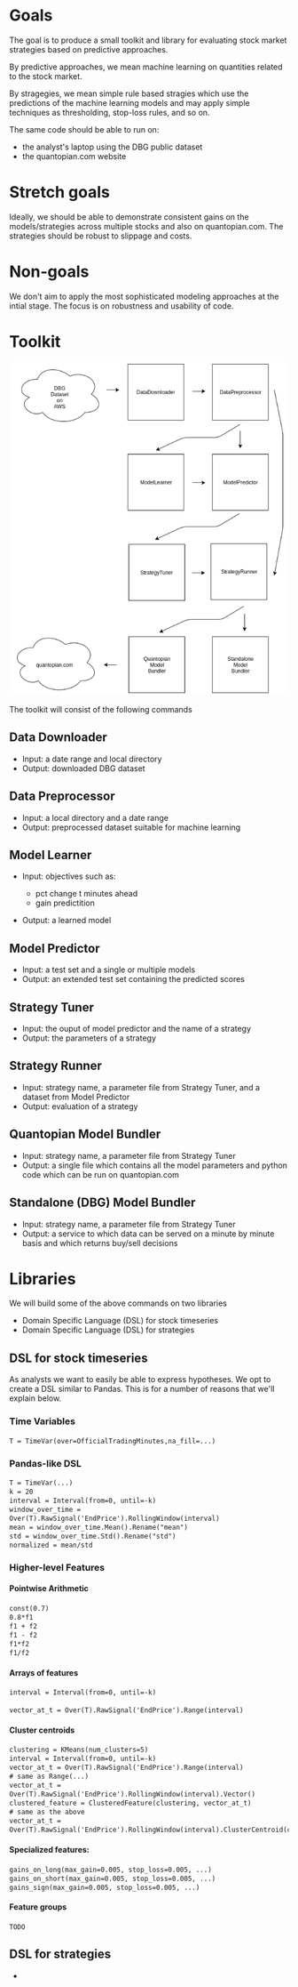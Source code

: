 # Goals

The goal is to produce a small toolkit and library for evaluating stock market strategies based on predictive approaches.

By predictive approaches, we mean machine learning on quantities related to the stock market.

By stragegies, we mean simple rule based stragies which use the predictions of the machine learning models
and may apply simple techniques as thresholding, stop-loss rules, and so on.

The same code should be able to run on:

- the analyst's laptop using the DBG public dataset
- the quantopian.com website

# Stretch goals

Ideally, we should be able to demonstrate consistent gains on the models/strategies across multiple stocks
and also on quantopian.com. The strategies should be robust to slippage and costs.

# Non-goals

We don't aim to apply the most sophisticated modeling approaches at the intial stage. 
The focus is on robustness and usability of code.

# Toolkit

![Toolkit Architecture](tools.png)

The toolkit will consist of the following commands

## Data Downloader

- Input: a date range and local directory
- Output: downloaded DBG dataset 

## Data Preprocessor

- Input: a local directory and a date range
- Output: preprocessed dataset suitable for machine learning

## Model Learner

- Input: objectives such as:
   - pct change t minutes ahead
   - gain predictition

- Output: a learned model


## Model Predictor

- Input: a test set and a single or multiple models
- Output: an extended test set containing the predicted scores

## Strategy Tuner

- Input: the ouput of model predictor and the name of a strategy
- Output: the parameters of a strategy

## Strategy Runner

- Input: strategy name, a parameter file from Strategy Tuner, and a dataset from Model Predictor
- Output: evaluation of a strategy

## Quantopian Model Bundler

- Input: strategy name, a parameter file from Strategy Tuner
- Output: a single file which contains all the model parameters and python code which can be run on quantopian.com

## Standalone (DBG) Model Bundler

- Input: strategy name, a parameter file from Strategy Tuner
- Output: a service to which data can be served on a minute by minute basis and which returns buy/sell decisions

# Libraries

We will build some of the above commands on two libraries

- Domain Specific Language (DSL) for stock timeseries
- Domain Specific Language (DSL) for strategies

## DSL for stock timeseries

As analysts we want to easily be able to express hypotheses. We opt to create a DSL similar to Pandas. This is for a number of reasons that we'll explain below.

### Time Variables

```
T = TimeVar(over=OfficialTradingMinutes,na_fill=...)
```

### Pandas-like DSL
```
T = TimeVar(...)
k = 20
interval = Interval(from=0, until=-k)
window_over_time = Over(T).RawSignal('EndPrice').RollingWindow(interval)
mean = window_over_time.Mean().Rename("mean")
std = window_over_time.Std().Rename("std")
normalized = mean/std
```

### Higher-level Features

#### Pointwise Arithmetic

```
const(0.7) 
0.8*f1
f1 + f2
f1 - f2
f1*f2
f1/f2
```


#### Arrays of features

```
interval = Interval(from=0, until=-k)

vector_at_t = Over(T).RawSignal('EndPrice').Range(interval)
```

#### Cluster centroids

```
clustering = KMeans(num_clusters=5)
interval = Interval(from=0, until=-k)
vector_at_t = Over(T).RawSignal('EndPrice').Range(interval)
# same as Range(...)
vector_at_t = Over(T).RawSignal('EndPrice').RollingWindow(interval).Vector()
clustered_feature = ClusteredFeature(clustering, vector_at_t)
# same as the above
vector_at_t = Over(T).RawSignal('EndPrice').RollingWindow(interval).ClusterCentroid(clustering)
```

#### Specialized features:

```
gains_on_long(max_gain=0.005, stop_loss=0.005, ...)
gains_on_short(max_gain=0.005, stop_loss=0.005, ...)
gains_sign(max_gain=0.005, stop_loss=0.005, ...)
```

#### Feature groups

```
TODO
```

## DSL for strategies

- 

